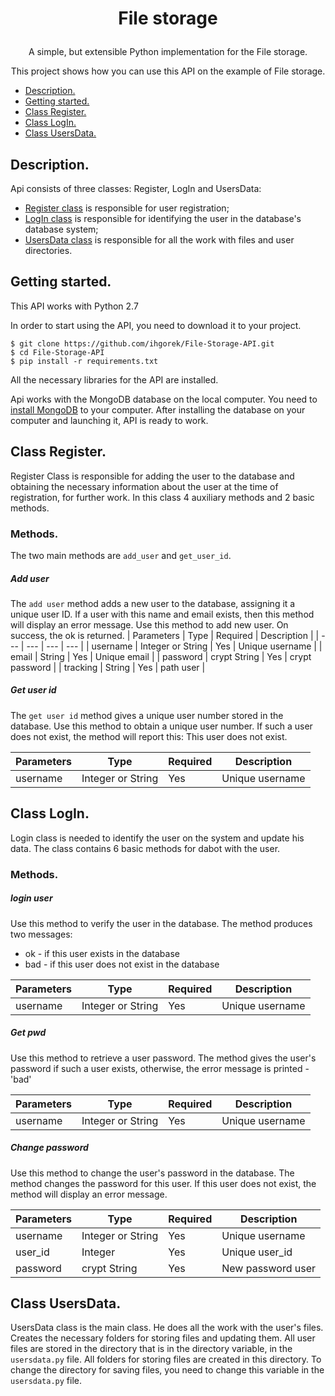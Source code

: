# <p align="center">File storage
 
<p align="center">A simple, but extensible Python 
implementation for the File storage.

<p align="center">This project shows how you can use this API on the
example of File storage.

  * [Description.](#description)
  * [Getting started.](#getting-started)
  * [Class Register.](#class-register)
  * [Class LogIn.](#class-login)
  * [Class UsersData.](#class-usersdata)
  
## Description.

Api consists of three classes: Register, LogIn and UsersData:

- [Register class](#class-register) is responsible for user registration;
- [LogIn class](#class-login) is responsible for identifying the user in the database's database system;
- [UsersData class](#class-usersdata) is responsible for all the work with files and user directories.

## Getting started.

This API works with Python 2.7

In order to start using the API, you need to download it to your project.

```
$ git clone https://github.com/ihgorek/File-Storage-API.git
$ cd File-Storage-API
$ pip install -r requirements.txt 
```
All the necessary libraries for the API are installed.

Api works with the MongoDB database on the local computer.
You need to [install MongoDB](https://docs.mongodb.com/manual/installation/)
to your computer.
After installing the database on your computer and launching it, 
API is ready to work.

## Class Register.

Register Class is responsible for adding the user to the database and obtaining 
the necessary information about the user at the time of registration, for further 
work. In this class 4 auxiliary methods and 2 basic methods.

### Methods.
The two main methods are `add_user` and `get_user_id`.

##### Add user
The `add user` method adds a new user to the database, assigning it a unique user ID. 
If a user with this name and email exists, then this method will display an error message.
Use this method to add new user. On success, the ok is returned.
| Parameters | Type | Required | Description |
| --- | --- | --- | --- |
| username | Integer or String | Yes | Unique username |
| email | String | Yes | Unique email |
| password | crypt String | Yes |  crypt password |
| tracking | String | Yes | path user |

##### Get user id
The `get user id` method gives a unique user number stored in the database.
Use this method to obtain a unique user number. If such a user does not exist, the method will report this: This user does not exist.

| Parameters | Type | Required | Description |
| --- | --- | --- | --- |
| username | Integer or String | Yes | Unique username |


## Class LogIn.

Login class is needed to identify the user on the system and update his data. 
The class contains 6 basic methods for dabot with the user.


### Methods.
##### login user
Use this method to verify the user in the database.
The method produces two messages:
- ok - if this user exists in the database
- bad - if this user does not exist in the database

| Parameters | Type | Required | Description |
| --- | --- | --- | --- |
| username | Integer or String | Yes | Unique username |

##### Get pwd
Use this method to retrieve a user password.
The method gives the user's password if such a user exists, otherwise, the error message is printed - 'bad'

| Parameters | Type | Required | Description |
| --- | --- | --- | --- |
| username | Integer or String | Yes | Unique username |

##### Change password
Use this method to change the user's password in the database.
The method changes the password for this user. If this user does not exist, the method will display an error message.

| Parameters | Type | Required | Description |
| --- | --- | --- | --- |
| username | Integer or String | Yes | Unique username |
| user_id | Integer | Yes | Unique user_id |
| password | crypt String | Yes | New password user |


## Class UsersData.

UsersData class is the main class. He does all the work with the user's files. 
Creates the necessary folders for storing files and updating them. All user files 
are stored in the directory that is in the directory variable, in the `usersdata.py` file. 
All folders for storing files are created in this directory. 
To change the directory for saving files, you need to change this variable in the `usersdata.py` file.
